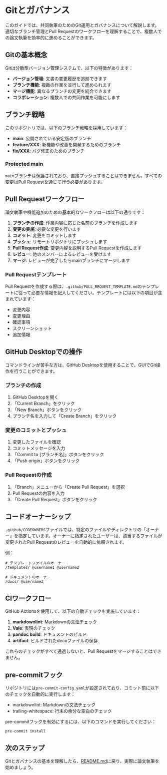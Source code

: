 # Gitとガバナンス

このガイドでは、共同執筆のためのGit運用とガバナンスについて解説します。適切なブランチ管理とPull Requestのワークフローを理解することで、複数人での論文執筆を効率的に進めることができます。

## Gitの基本概念

Gitは分散型バージョン管理システムで、以下の特徴があります：

- **バージョン管理**: 文書の変更履歴を追跡できます
- **ブランチ機能**: 複数の作業を並行して進められます
- **マージ機能**: 異なるブランチの変更を統合できます
- **コラボレーション**: 複数人での共同作業を可能にします

## ブランチ戦略

このリポジトリでは、以下のブランチ戦略を採用しています：

- **main**: 公開されている安定版のブランチ
- **feature/XXX**: 新機能や改善を開発するためのブランチ
- **fix/XXX**: バグ修正のためのブランチ

### Protected main

`main`ブランチは保護されており、直接プッシュすることはできません。すべての変更はPull Requestを通じて行う必要があります。

## Pull Requestワークフロー

論文執筆や機能追加のための基本的なワークフローは以下の通りです：

1. **ブランチの作成**: 作業内容に応じた名前のブランチを作成します
2. **変更の実施**: 必要な変更を行います
3. **コミット**: 変更をコミットします
4. **プッシュ**: リモートリポジトリにプッシュします
5. **Pull Request作成**: 変更内容を説明するPull Requestを作成します
6. **レビュー**: 他のメンバーによるレビューを受けます
7. **マージ**: レビューが完了したらmainブランチにマージします

### Pull Requestテンプレート

Pull Requestを作成する際は、`.github/PULL_REQUEST_TEMPLATE.md`のテンプレートに従って必要な情報を記入してください。テンプレートには以下の項目が含まれています：

- 変更内容
- 変更理由
- 確認事項
- スクリーンショット
- 追加情報

## GitHub Desktopでの操作

コマンドラインが苦手な方は、GitHub Desktopを使用することで、GUIでGit操作を行うことができます。

### ブランチの作成

1. GitHub Desktopを開く
2. 「Current Branch」をクリック
3. 「New Branch」ボタンをクリック
4. ブランチ名を入力して「Create Branch」をクリック

### 変更のコミットとプッシュ

1. 変更したファイルを確認
2. コミットメッセージを入力
3. 「Commit to [ブランチ名]」ボタンをクリック
4. 「Push origin」ボタンをクリック

### Pull Requestの作成

1. 「Branch」メニューから「Create Pull Request」を選択
2. Pull Requestの内容を入力
3. 「Create Pull Request」ボタンをクリック

## コードオーナーシップ

`.github/CODEOWNERS`ファイルでは、特定のファイルやディレクトリの「オーナー」を指定しています。オーナーに指定されたユーザーは、該当するファイルが変更されたPull Requestのレビューを自動的に依頼されます。

例：
```
# テンプレートファイルのオーナー
/templates/ @username1 @username2

# ドキュメントのオーナー
/docs/ @username3
```

## CIワークフロー

GitHub Actionsを使用して、以下の自動チェックを実施しています：

1. **markdownlint**: Markdownの文法チェック
2. **Vale**: 表現のチェック
3. **pandoc build**: ドキュメントのビルド
4. **artifact**: ビルドされたdocxファイルの保存

これらのチェックがすべて通過しないと、Pull Requestをマージすることはできません。

## pre-commitフック

リポジトリには`pre-commit-config.yaml`が設定されており、コミット前に以下のチェックを自動的に実行します：

- markdownlint: Markdownの文法チェック
- trailing-whitespace: 行末の余分な空白のチェック

pre-commitフックを有効にするには、以下のコマンドを実行してください：

```bash
pre-commit install
```

## 次のステップ

Gitとガバナンスの基本を理解したら、[README.md](../README.md)に戻り、実際に論文執筆を始めましょう。
